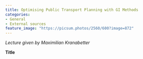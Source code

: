 ```yaml
---
title: Optimising Public Transport Planning with GI Methods
categories:
- General
- External sources
feature_image: "https://picsum.photos/2560/600?image=872"
---
```

*Lecture given by Maximilian Kranabetter*

**Title**




